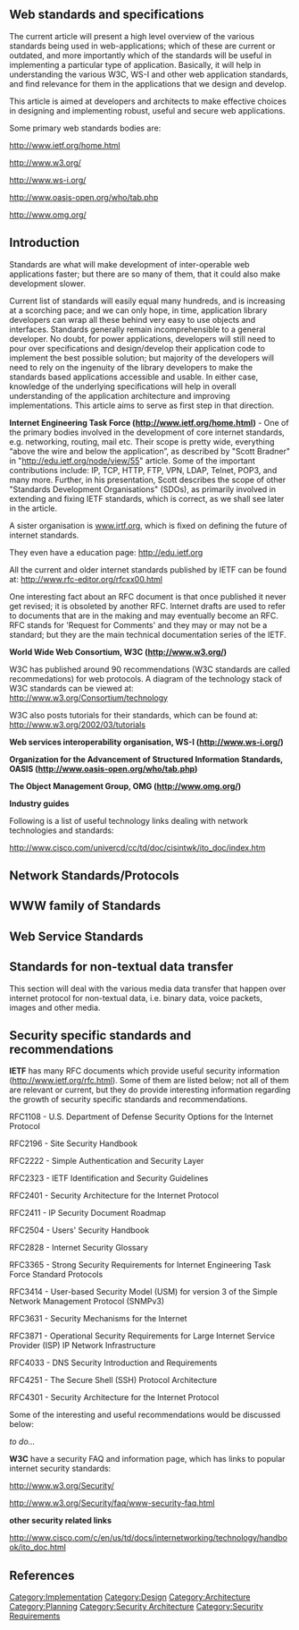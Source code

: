 ## **Web standards and specifications**

The current article will present a high level overview of the various
standards being used in web-applications; which of these are current or
outdated, and more importantly which of the standards will be useful in
implementing a particular type of application. Basically, it will help
in understanding the various W3C, WS-I and other web application
standards, and find relevance for them in the applications that we
design and develop.

This article is aimed at developers and architects to make effective
choices in designing and implementing robust, useful and secure web
applications.

Some primary web standards bodies are:

<http://www.ietf.org/home.html>

<http://www.w3.org/>

<http://www.ws-i.org/>

<http://www.oasis-open.org/who/tab.php>

<http://www.omg.org/>

## **Introduction**

Standards are what will make development of inter-operable web
applications faster; but there are so many of them, that it could also
make development slower.

Current list of standards will easily equal many hundreds, and is
increasing at a scorching pace; and we can only hope, in time,
application library developers can wrap all these behind very easy to
use objects and interfaces. Standards generally remain incomprehensible
to a general developer. No doubt, for power applications, developers
will still need to pour over specifications and design/develop their
application code to implement the best possible solution; but majority
of the developers will need to rely on the ingenuity of the library
developers to make the standards based applications accessible and
usable. In either case, knowledge of the underlying specifications will
help in overall understanding of the application architecture and
improving implementations. This article aims to serve as first step in
that direction.

**Internet Engineering Task Force (http://www.ietf.org/home.html)** -
One of the primary bodies involved in the development of core internet
standards, e.g. networking, routing, mail etc. Their scope is pretty
wide, everything “above the wire and below the application”, as
described by "Scott Bradner" in "<http://edu.ietf.org/node/view/55>"
article. Some of the important contributions include: IP, TCP, HTTP,
FTP, VPN, LDAP, Telnet, POP3, and many more. Further, in his
presentation, Scott describes the scope of other "Standards Development
Organisations" (SDOs), as primarily involved in extending and fixing
IETF standards, which is correct, as we shall see later in the article.

A sister organisation is www.irtf.org, which is fixed on defining the
future of internet standards.

They even have a education page: <http://edu.ietf.org>

All the current and older internet standards published by IETF can be
found at: <http://www.rfc-editor.org/rfcxx00.html>

One interesting fact about an RFC document is that once published it
never get revised; it is obsoleted by another RFC. Internet drafts are
used to refer to documents that are in the making and may eventually
become an RFC. RFC stands for 'Request for Comments' and they may or may
not be a standard; but they are the main technical documentation series
of the IETF.

**World Wide Web Consortium, W3C (http://www.w3.org/)**

W3C has published around 90 recommendations (W3C standards are called
recommedations) for web protocols. A diagram of the technology stack of
W3C standards can be viewed at:
<http://www.w3.org/Consortium/technology>

W3C also posts tutorials for their standards, which can be found at:
<http://www.w3.org/2002/03/tutorials>

**Web services interoperability organisation, WS-I
(http://www.ws-i.org/)**

**Organization for the Advancement of Structured Information Standards,
OASIS (http://www.oasis-open.org/who/tab.php)**

**The Object Management Group, OMG (http://www.omg.org/)**

**Industry guides**

Following is a list of useful technology links dealing with network
technologies and standards:

<http://www.cisco.com/univercd/cc/td/doc/cisintwk/ito_doc/index.htm>

## **Network Standards/Protocols**

## **WWW family of Standards**

## **Web Service Standards**

## **Standards for non-textual data transfer**

This section will deal with the various media data transfer that happen
over internet protocol for non-textual data, i.e. binary data, voice
packets, images and other media.

## **Security specific standards and recommendations**

**IETF** has many RFC documents which provide useful security
information (http://www.ietf.org/rfc.html). Some of them are listed
below; not all of them are relevant or current, but they do provide
interesting information regarding the growth of security specific
standards and recommendations.

RFC1108 - U.S. Department of Defense Security Options for the Internet
Protocol

RFC2196 - Site Security Handbook

RFC2222 - Simple Authentication and Security Layer

RFC2323 - IETF Identification and Security Guidelines

RFC2401 - Security Architecture for the Internet Protocol

RFC2411 - IP Security Document Roadmap

RFC2504 - Users' Security Handbook

RFC2828 - Internet Security Glossary

RFC3365 - Strong Security Requirements for Internet Engineering Task
Force Standard Protocols

RFC3414 - User-based Security Model (USM) for version 3 of the Simple
Network Management Protocol (SNMPv3)

RFC3631 - Security Mechanisms for the Internet

RFC3871 - Operational Security Requirements for Large Internet Service
Provider (ISP) IP Network Infrastructure

RFC4033 - DNS Security Introduction and Requirements

RFC4251 - The Secure Shell (SSH) Protocol Architecture

RFC4301 - Security Architecture for the Internet Protocol

Some of the interesting and useful recommendations would be discussed
below:

*to do...*

**W3C** have a security FAQ and information page, which has links to
popular internet security standards:

<http://www.w3.org/Security/>

<http://www.w3.org/Security/faq/www-security-faq.html>

**other security related links**

<http://www.cisco.com/c/en/us/td/docs/internetworking/technology/handbook/ito_doc.html>

## **References**

[Category:Implementation](Category:Implementation "wikilink")
[Category:Design](Category:Design "wikilink")
[Category:Architecture](Category:Architecture "wikilink")
[Category:Planning](Category:Planning "wikilink") [Category:Security
Architecture](Category:Security_Architecture "wikilink")
[Category:Security
Requirements](Category:Security_Requirements "wikilink")